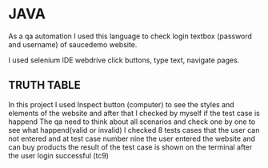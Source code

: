 # JAVA 
 As a qa automation I used this language to check login textbox (password and username) of saucedemo website. 
 
 I used selenium IDE webdrive click buttons, type text, navigate pages.
## TRUTH TABLE
In this project I used Inspect button (computer) to see the styles and elements of the website and after that I checked by myself if the test case is happend
The qa need to think about all scenarios and check one by one to see what happend(valid or invalid)
I checked 8 tests cases that the user can not entered and at test case number nine the user entered the website and can buy products the result of the test case is shown on the terminal after the user login successful (tc9)

